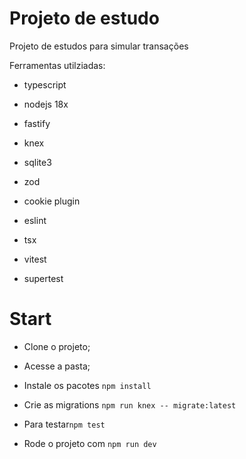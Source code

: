 # Projeto de estudo

Projeto de estudos para simular transações

Ferramentas utilziadas: 

- typescript
- nodejs 18x
- fastify
- knex
- sqlite3
- zod
- cookie plugin
- eslint
- tsx

- vitest
- supertest 

# Start

- Clone o projeto;

- Acesse a pasta;

- Instale os pacotes ```npm install```

- Crie as migrations ```npm run knex -- migrate:latest```

- Para testar```npm test```

- Rode o projeto com ```npm run dev```

